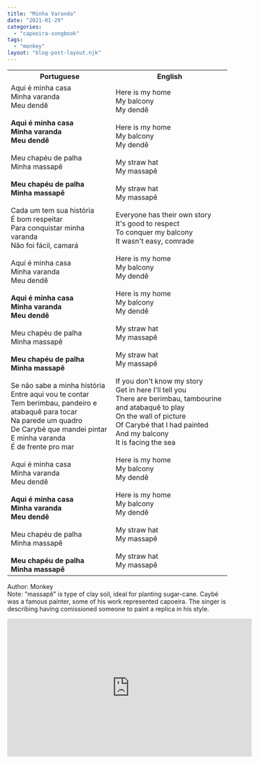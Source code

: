 ```yaml
---
title: "Minha Varanda"
date: "2021-01-29"
categories: 
  - "capoeira-songbook"
tags: 
  - "monkey"
layout: "blog-post-layout.njk"
---
```


<table class="capoeira-table">
    <tr class="header-row">
        <th>Portuguese</th>
        <th>English</th>
    </tr>
    <tr>
        <td>
            Aqui é minha casa<br>
            Minha varanda<br>
            Meu dendê<br>
            <br>
            <strong>Aqui é minha casa<br>
            Minha varanda<br>
            Meu dendê</strong><br>
            <br>
            Meu chapéu de palha<br>
            Minha massapê<br>
            <br>
            <strong>Meu chapéu de palha<br>
            Minha massapê</strong><br>
            <br>
            Cada um tem sua história<br>
            É bom respeitar<br>
            Para conquistar minha varanda<br>
            Não foi fácil, camará<br>
            <br>
            Aqui é minha casa<br>
            Minha varanda<br>
            Meu dendê<br>
            <br>
            <strong>Aqui é minha casa<br>
            Minha varanda<br>
            Meu dendê</strong><br>
            <br>
            Meu chapéu de palha<br>
            Minha massapê<br>
            <br>
            <strong>Meu chapéu de palha<br>
            Minha massapê</strong><br>
            <br>
            Se não sabe a minha história<br>
            Entre aqui vou te contar<br>
            Tem berimbau, pandeiro e atabaquê para tocar<br>
            Na parede um quadro<br>
            De Carybé que mandei pintar<br>
            E minha varanda<br>
            É de frente pro mar<br>
            <br>
            Aqui é minha casa<br>
            Minha varanda<br>
            Meu dendê<br>
            <br>
            <strong>Aqui é minha casa<br>
            Minha varanda<br>
            Meu dendê</strong><br>
            <br>
            Meu chapéu de palha<br>
            Minha massapê<br>
            <br>
            <strong>Meu chapéu de palha<br>
            Minha massapê</strong>
        </td>
        <td>
            Here is my home<br>
            My balcony<br>
            My dendê<br>
            <br>
            Here is my home<br>
            My balcony<br>
            My dendê<br>
            <br>
            My straw hat<br>
            My massapê<br>
            <br>
            My straw hat<br>
            My massapê<br>
            <br>
            Everyone has their own story<br>
            It's good to respect<br>
            To conquer my balcony<br>
            It wasn't easy, comrade<br>
            <br>
            Here is my home<br>
            My balcony<br>
            My dendê<br>
            <br>
            Here is my home<br>
            My balcony<br>
            My dendê<br>
            <br>
            My straw hat<br>
            My massapê<br>
            <br>
            My straw hat<br>
            My massapê<br>
            <br>
            If you don't know my story<br>
            Get in here I'll tell you<br>
            There are berimbau, tambourine and atabaquê to play<br>
            On the wall of picture<br>
            Of Carybé that I had painted<br>
            And my balcony<br>
            It is facing the sea<br>
            <br>
            Here is my home<br>
            My balcony<br>
            My dendê<br>
            <br>
            Here is my home<br>
            My balcony<br>
            My dendê<br>
            <br>
            My straw hat<br>
            My massapê<br>
            <br>
            My straw hat<br>
            My massapê
        </td>
    </tr>
</table>

<figcaption>

Author: Monkey  
Note: "massapê" is type of clay soil, ideal for planting sugar-cane. Caybé was a famous painter, some of his work represented capoeira. The singer is describing having comissioned someone to paint a replica in his style.

</figcaption>

<iframe width="560" height="315" src="https://www.youtube.com/embed/b5TLb4Qjjp4" title="YouTube video player" frameborder="0" allow="accelerometer; autoplay; clipboard-write; encrypted-media; gyroscope; picture-in-picture" allowfullscreen></iframe>